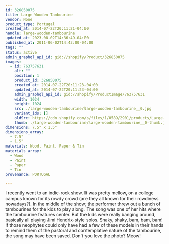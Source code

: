 ```yaml
---
id: 326850075
title: Large Wooden Tambourine
vendor: None
product_type: Portugal
created_at: 2014-07-22T20:11:21-04:00
handle: large-wooden-tambourine
updated_at: 2023-08-02T14:36:49-04:00
published_at: 2011-06-02T14:43:00-04:00
tags: ""
status: active
admin_graphql_api_id: gid://shopify/Product/326850075
images:
  - id: 763757631
    alt: ""
    position: 1
    product_id: 326850075
    created_at: 2014-07-22T20:11:23-04:00
    updated_at: 2014-07-22T20:11:23-04:00
    admin_graphql_api_id: gid://shopify/ProductImage/763757631
    width: 1024
    height: 1024
    src: ./large-wooden-tambourine/large-wooden-tambourine__0.jpg
    variant_ids: []
    oldSrc: https://cdn.shopify.com/s/files/1/0589/2901/products/Large-Wooden-Tambourine.jpeg?v=1406074283
    thumb: ./large-wooden-tambourine/large-wooden-tambourine__0-thumb.jpg
dimensions: 7.5" x 1.5"
dimensions_array:
  - 7.5"
  - 1.5"
materials: Wood, Paint, Paper & Tin
materials_array:
  - Wood
  - Paint
  - Paper
  - Tin
provenance: PORTUGAL

---
```


I recently went to an indie-rock show. It was pretty mellow, on a college campus known for its rowdy crowd (are they all known for their rowdiness nowadays?). In the middle of the show, the performer threw out a bunch of tambourines for the kids to play along. The song was one of her hits where the tambourine features center. But the kids were really banging around, basically all playing Jimi Hendrix-style solos. Shaky, shaky, bam, bam, bam! If those neophytes could only have had a few of these models in their hands to remind them of the pastoral and contemplative nature of the tambourine, the song may have been saved. Don't you love the photo? Meow!